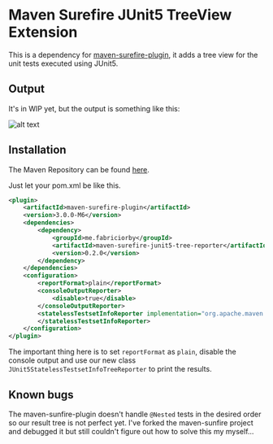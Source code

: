# Maven Surefire JUnit5 TreeView Extension

This is a dependency for [maven-surefire-plugin](https://maven.apache.org/surefire/maven-surefire-plugin/), it adds a tree view for the unit tests executed using JUnit5.

## Output

It's in WIP yet, but the output is something like this:

![alt text](https://i.imgur.com/qMb4eoC.png "output")

## Installation

The Maven Repository can be found [here](https://mvnrepository.com/artifact/me.fabriciorby/maven-surefire-junit5-tree-reporter).

Just let your pom.xml be like this.

```xml
<plugin>
    <artifactId>maven-surefire-plugin</artifactId>
    <version>3.0.0-M6</version>
    <dependencies>
        <dependency>
            <groupId>me.fabriciorby</groupId>
            <artifactId>maven-surefire-junit5-tree-reporter</artifactId>
            <version>0.2.0</version>
        </dependency>
    </dependencies>
    <configuration>
        <reportFormat>plain</reportFormat>
        <consoleOutputReporter>
            <disable>true</disable>
        </consoleOutputReporter>
        <statelessTestsetInfoReporter implementation="org.apache.maven.plugin.surefire.extensions.junit5.JUnit5StatelessTestsetInfoTreeReporter">
        </statelessTestsetInfoReporter>
    </configuration>
</plugin>
```

The important thing here is to set ``reportFormat`` as ``plain``, disable the console output and use our new class ``JUnit5StatelessTestsetInfoTreeReporter`` to print the results.

## Known bugs

The maven-sunfire-plugin doesn't handle ``@Nested`` tests in the desired order so our result tree is not perfect yet. I've forked the maven-sunfire project and debugged it but still couldn't figure out how to solve this my myself...
